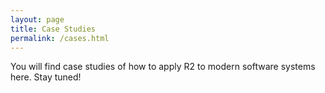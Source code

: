 ```yaml
---
layout: page
title: Case Studies
permalink: /cases.html
---
```


You will find case studies of how to apply <span class="logo-name">R2</span> 
to modern software systems here. Stay tuned!
